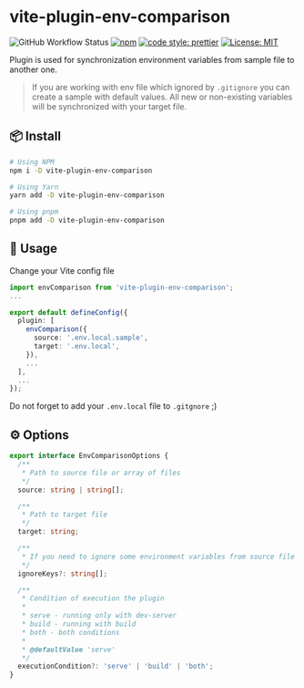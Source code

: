 # vite-plugin-env-comparison

![GitHub Workflow Status](https://img.shields.io/github/actions/workflow/status/dmitriy-borisov/vite-plugin-env-comparison/test.yml)
[![npm](https://img.shields.io/npm/v/vite-plugin-env-comparison)](https://www.npmjs.com/package/vite-plugin-env-comparison)
[![code style: prettier](https://img.shields.io/badge/code_style-prettier-ff69b4.svg)](https://github.com/prettier/prettier)
[![License: MIT](https://img.shields.io/badge/License-MIT-yellow.svg)](https://opensource.org/licenses/MIT)

Plugin is used for synchronization environment variables from sample file to another one.

> If you are working with env file which ignored by `.gitignore` you can create a sample with default values. All new or non-existing variables will be synchronized with your target file.

## 📦 Install

```bash
# Using NPM
npm i -D vite-plugin-env-comparison

# Using Yarn
yarn add -D vite-plugin-env-comparison

# Using pnpm
pnpm add -D vite-plugin-env-comparison

```

## 🚀 Usage

Change your Vite config file

```ts
import envComparison from 'vite-plugin-env-comparison';
...

export default defineConfig({
  plugin: [
    envComparison({
      source: '.env.local.sample',
      target: '.env.local',
    }),
    ...
  ],
  ...
});
```

Do not forget to add your `.env.local` file to `.gitgnore` ;)

## ⚙️ Options

```ts
export interface EnvComparisonOptions {
  /**
   * Path to source file or array of files
   */
  source: string | string[];

  /**
   * Path to target file
   */
  target: string;

  /**
   * If you need to ignore some environment variables from source file you can pass the environment keys
   */
  ignoreKeys?: string[];

  /**
   * Condition of execution the plugin
   *
   * serve - running only with dev-server
   * build - running with build
   * both - both conditions
   *
   * @defaultValue 'serve'
   */
  executionCondition?: 'serve' | 'build' | 'both';
}
```
